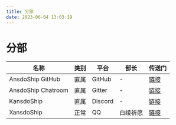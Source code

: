 ```yaml
---
title: 分部
date: 2023-06-04 13:03:19
---
```


# 分部

|名称|类别|平台|部长|传送门|
|---|---|---|---|---|
|AnsdoShip GitHub|直属|GitHub|-|[链接](https://github.com/AnsdoShip)|
|AnsdoShip Chatroom|直属|Gitter|-|[链接](https://gitter.im/AnsdoShip/community)|
|KansdoShip|直属|Discord|-|[链接](https://discord.gg/Np7mP2wFUU)|
|XansdoShip|正常|QQ|白绫祈愿|[链接](https://jq.qq.com/?wv=1027&k=Af0aT21o)|
